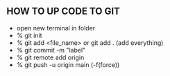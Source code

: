 ## HOW TO UP CODE TO GIT 
* open new terminal in folder
* % git init
* % git add <file_name> or git add . (add everything)
* % git commit -m "label"
* % git remote add origin <link repo>
* % git push -u origin main (-f(force))
